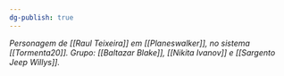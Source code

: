 ```yaml
---
dg-publish: true
---
```

*Personagem de [[Raul Teixeira]] em [[Planeswalker]], no sistema [[Tormenta20]].*
*Grupo: [[Baltazar Blake]], [[Nikita Ivanov]] e [[Sargento Jeep Willys]].*

